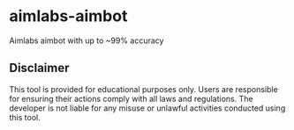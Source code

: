 # aimlabs-aimbot
Aimlabs aimbot with up to ~99% accuracy

## Disclaimer
This tool is provided for educational purposes only. Users are responsible for ensuring their actions comply with all laws and regulations. The developer is not liable for any misuse or unlawful activities conducted using this tool.
